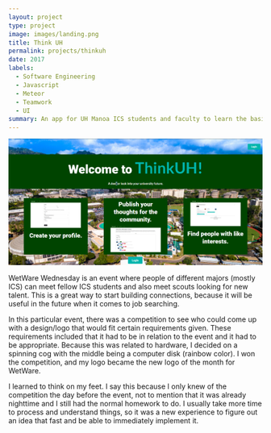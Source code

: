 ```yaml
---
layout: project
type: project
image: images/landing.png
title: Think UH
permalink: projects/thinkuh
date: 2017
labels:
  - Software Engineering
  - Javascript
  - Meteor
  - Teamwork
  - UI
summary: An app for UH Manoa ICS students and faculty to learn the basics of certain courses and tips on how to survive these pathways.
---
```


<img src="../images/landing.png">

WetWare Wednesday is an event where people of different majors (mostly ICS) can meet fellow ICS students and also meet scouts looking for new talent.  This is a great way to start building connections, because it will be useful in the future when it comes to job searching.

In this particular event, there was a competition to see who could come up with a design/logo that would fit certain requirements given.  These requirements included that it had to be in relation to the event and it had to be appropriate.  Because this was related to hardware, I decided on a spinning cog with the middle being a computer disk (rainbow color).  I won the competition, and my logo became the new logo of the month for WetWare.

I learned to think on my feet.  I say this because I only knew of the competition the day before the event, not to mention that it was already nighttime and I still had the normal homework to do.  I usually take more time to process and understand things, so it was a new experience to figure out an idea that fast and be able to immediately implement it.
